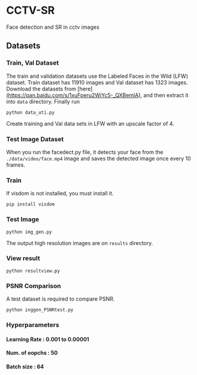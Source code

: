 # CCTV-SR
Face detection and SR in cctv images

## Datasets

### Train, Val Dataset
The train and validation datasets use the Labeled Faces in the Wild (LFW) dataset.
Train dataset has 11910 images and Val dataset has 1323 images.
Download the datasets from [here][(https://pan.baidu.com/s/1xuFperu2WiYc5-_QXBemlA)](https://www.kaggle.com/datasets/jessicali9530/lfw-dataset), 
and then extract it into `data` directory. Finally run
```
python data_uti.py
```
Create training and Val data sets in LFW with an upscale factor of 4.

### Test Image Dataset
When you run the facedect.py file, it detects your face from the `./data/video/face.mp4` image and saves the detected image once every 10 frames.


### Train

If visdom is not installed, you must install it.

```
pip install visdom
```

### Test Image
```
python img_gen.py
```
The output high resolution images are on `results` directory.

### View result
```
python resultview.py
```

### PSNR Comparison
A test dataset is required to compare PSNR.
```
python inggen_PSNRtest.py
```

### Hyperparameters

#### Learning Rate : 0.001 to 0.00001
#### Num. of eopchs : 50
#### Batch size : 64

